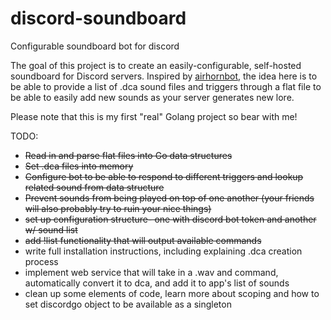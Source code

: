 # discord-soundboard
Configurable soundboard bot for discord

The goal of this project is to create an easily-configurable, self-hosted soundboard for Discord servers. Inspired by [airhornbot](https://github.com/hammerandchisel/airhornbot), the idea here is to be able to provide a list of .dca sound files and triggers through a flat file to be able to easily add new sounds as your server generates new lore.

Please note that this is my first "real" Golang project so bear with me!

TODO:
* ~~Read in and parse flat files into Go data structures~~
* ~~Set .dca files into memory~~
* ~~Configure bot to be able to respond to different triggers and lookup related sound from data structure~~
* ~~Prevent sounds from being played on top of one another (your friends will also probably try to ruin your nice things)~~
* ~~set up configuration structure- one with discord bot token and another w/ sound list~~
* ~~add !list functionality that will output available commands~~
* write full installation instructions, including explaining .dca creation process
* implement web service that will take in a .wav and command, automatically convert it to dca, and add it to app's list of sounds
* clean up some elements of code, learn more about scoping and how to set discordgo object to be available as a singleton

